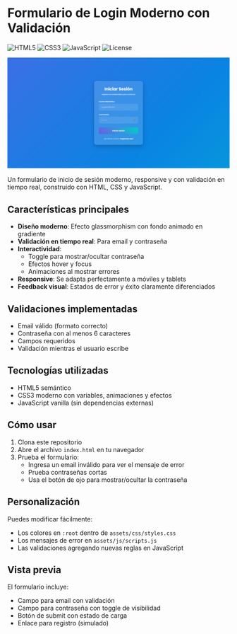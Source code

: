 # Formulario de Login Moderno con Validación

![HTML5](https://img.shields.io/badge/HTML5-E34F26?style=plastic&logo=html5&logoColor=white)
![CSS3](https://img.shields.io/badge/CSS3-1572B6?style=plastic&logo=css3&logoColor=white)
![JavaScript](https://img.shields.io/badge/JavaScript-F7DF1E?style=plastic&logo=javascript&logoColor=black)
![License](https://img.shields.io/badge/License-MIT-blue.svg?style=plastic)


![Preview del formulario](assets/images/previews/login-preview.jpg)

Un formulario de inicio de sesión moderno, responsive y con validación en tiempo real, construido con HTML, CSS y JavaScript.

## Características principales

- **Diseño moderno**: Efecto glassmorphism con fondo animado en gradiente
- **Validación en tiempo real**: Para email y contraseña
- **Interactividad**:
  - Toggle para mostrar/ocultar contraseña
  - Efectos hover y focus
  - Animaciones al mostrar errores
- **Responsive**: Se adapta perfectamente a móviles y tablets
- **Feedback visual**: Estados de error y éxito claramente diferenciados

## Validaciones implementadas

- Email válido (formato correcto)
- Contraseña con al menos 6 caracteres
- Campos requeridos
- Validación mientras el usuario escribe

## Tecnologías utilizadas

- HTML5 semántico
- CSS3 moderno con variables, animaciones y efectos
- JavaScript vanilla (sin dependencias externas)

## Cómo usar

1. Clona este repositorio
2. Abre el archivo `index.html` en tu navegador
3. Prueba el formulario:
   - Ingresa un email inválido para ver el mensaje de error
   - Prueba contraseñas cortas
   - Usa el botón de ojo para mostrar/ocultar la contraseña

## Personalización

Puedes modificar fácilmente:
- Los colores en `:root` dentro de `assets/css/styles.css`
- Los mensajes de error en `assets/js/scripts.js`
- Las validaciones agregando nuevas reglas en JavaScript

## Vista previa

El formulario incluye:
- Campo para email con validación
- Campo para contraseña con toggle de visibilidad
- Botón de submit con estado de carga
- Enlace para registro (simulado)